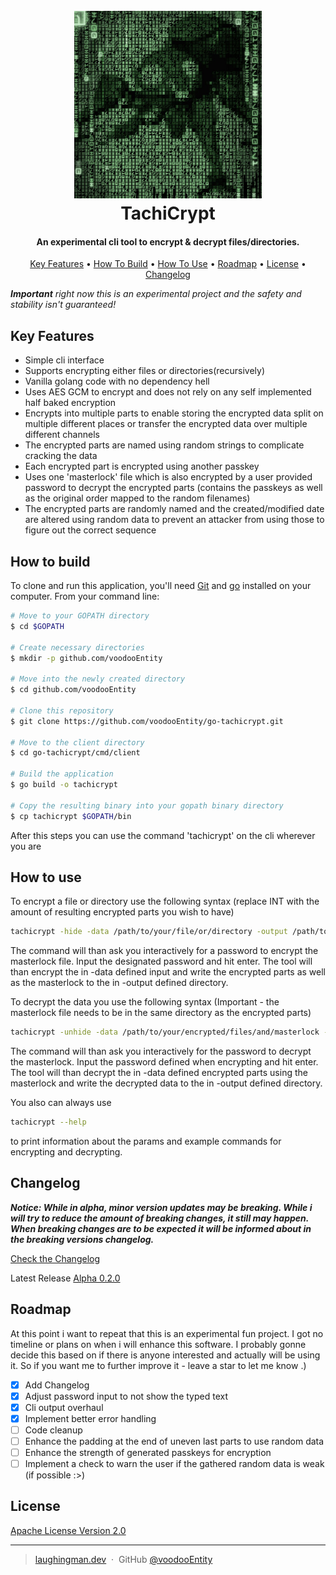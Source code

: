 <h1 align="center">
  <br>
  <a href="https://github.com/voodooEntity/go-tachicrypt/"><img src="tachicrypt_logo.jpg" alt="TachiCrypt" width="300"></a>
  <br>
  TachiCrypt
  <br>
</h1>

<h4 align="center">An experimental cli tool to encrypt & decrypt files/directories.</h4>


<p align="center">
  <a href="#key-features">Key Features</a> •
  <a href="#how-to-build">How To Build</a> •
  <a href="#how-to-use">How To Use</a> •
  <a href="#roadmap">Roadmap</a> •
  <a href="#license">License</a> •
  <a href="#changelog">Changelog</a>
</p>

<i><b>Important</b> right now this is an experimental project and the safety and stability isn't guaranteed!</i>

## Key Features

* Simple cli interface
* Supports encrypting either files or directories(recursively)
* Vanilla golang code with no dependency hell
* Uses AES GCM to encrypt and does not rely on any self implemented half baked encryption
* Encrypts into multiple parts to enable storing the encrypted data split on multiple different places or transfer the encrypted data over multiple different channels
* The encrypted parts are named using random strings to complicate cracking the data
* Each encrypted part is encrypted using another passkey
* Uses one 'masterlock' file which is also encrypted by a user provided password to decrypt the encrypted parts (contains the passkeys as well as the original order mapped to the random filenames)
* The encrypted parts are randomly named and the created/modified date are altered using random data to prevent an attacker from using those to figure out the correct sequence


## How to build

To clone and run this application, you'll need [Git](https://git-scm.com) and [go](https://go.dev/doc/install) installed on your computer. From your command line:

```bash
# Move to your GOPATH directory 
$ cd $GOPATH

# Create necessary directories
$ mkdir -p github.com/voodooEntity

# Move into the newly created directory
$ cd github.com/voodooEntity

# Clone this repository
$ git clone https://github.com/voodooEntity/go-tachicrypt.git

# Move to the client directory
$ cd go-tachicrypt/cmd/client

# Build the application
$ go build -o tachicrypt

# Copy the resulting binary into your gopath binary directory
$ cp tachicrypt $GOPATH/bin
```

After this steps you can use the command 'tachicrypt' on the cli wherever you are

## How to use
To encrypt a file or directory use the following syntax (replace INT with the amount of resulting encrypted parts you wish to have)
```bash
tachicrypt -hide -data /path/to/your/file/or/directory -output /path/to/where/ecnrypted/data/and/masterlock/should/be/stored -parts INT
```
The command will than ask you interactively for a password to encrypt the masterlock file. Input the designated password and hit enter. The tool will than encrypt the in -data defined input and write the encrypted parts as well as the masterlock to the in -output defined directory.

To decrypt the data you use the following syntax (Important - the masterlock file needs to be in the same directory as the encrypted parts)
```bash
tachicrypt -unhide -data /path/to/your/encrypted/files/and/masterlock -output /path/to/where/the/decrypted/data/should/be/stored
```
The command will than ask you interactively for the password to decrypt the masterlock. Input the password defined when encrypting and hit enter. The tool will than decrypt the in -data defined encrypted parts using the masterlock and write the decrypted data to the in -output defined directory.

You also can always use 
```bash
tachicrypt --help
```
to print information about the params and example commands for encrypting and decrypting.

## Changelog
***Notice: While in alpha, minor version updates may be breaking. While i will try to reduce the amount of breaking changes, it still may happen. When breaking changes are to be expected it will be informed about in the breaking versions changelog.***

[Check the Changelog](./CHANGELOG.md)

Latest Release [Alpha 0.2.0](https://github.com/voodooEntity/go-tachicrypt/releases/tag/0.2.0)

## Roadmap
At this point i want to repeat that this is an experimental fun project. I got no timeline or plans on when i will enhance this software. I probably gonne decide this based on if there is anyone interested and actually will be using it. So if you want me to further improve it - leave a star to let me know .)

- [x] Add Changelog
- [x] Adjust password input to not show the typed text
- [x] Cli output overhaul
- [x] Implement better error handling
- [ ] Code cleanup
- [ ] Enhance the padding at the end of uneven last parts to use random data
- [ ] Enhance the strength of generated passkeys for encryption
- [ ] Implement a check to warn the user if the gathered random data is weak (if possible :>)

## License

[Apache License Version 2.0](./LICENSE)

---

> [laughingman.dev](https://blog.laughingman.dev) &nbsp;&middot;&nbsp;
> GitHub [@voodooEntity](https://github.com/voodooEntity)

